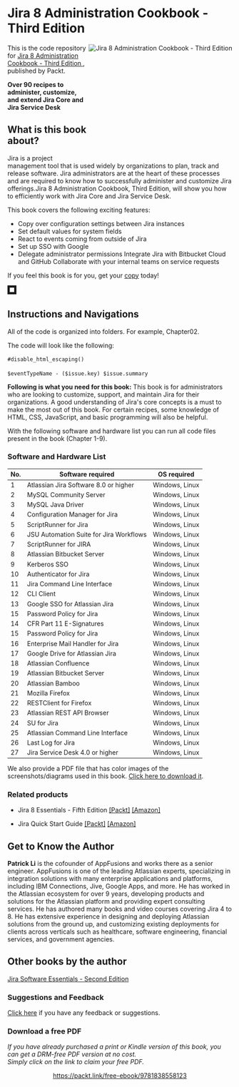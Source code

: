 


# Jira 8 Administration Cookbook - Third Edition 

<a href="https://www.packtpub.com/in/application-development/jira-8-administration-cookbook-third-edition?utm_source=github&utm_medium=repository&utm_campaign=9781838558123"><img src="https://www.packtpub.com/media/catalog/product/cache/e4d64343b1bc593f1c5348fe05efa4a6/a/n/ann_cov_b13405.png" alt="Jira 8 Administration Cookbook - Third Edition " height="256px" align="right"></a>

This is the code repository for [Jira 8 Administration Cookbook - Third Edition ](https://www.packtpub.com/in/application-development/jira-8-administration-cookbook-third-edition?utm_source=github&utm_medium=repository&utm_campaign=9781838558123), published by Packt.

**Over 90 recipes to administer, customize, and extend Jira Core and Jira Service Desk**

## What is this book about?
Jira is a project management tool that is used widely by organizations to plan, track and release software. Jira administrators are at the heart of these processes and are required to know how to successfully administer and customize Jira offerings.Jira 8 Administration Cookbook, Third Edition, will show you how to efficiently work with Jira Core and Jira Service Desk.

This book covers the following exciting features:
* Copy over configuration settings between Jira instances 
* Set default values for system fields 
* React to events coming from outside of Jira 
* Set up SSO with Google 
* Delegate administrator permissions 
Integrate Jira with Bitbucket Cloud and GitHub 
Collaborate with your internal teams on service requests 

If you feel this book is for you, get your [copy](https://www.amazon.com/dp/1838558128) today!

<a href="https://www.packtpub.com/?utm_source=github&utm_medium=banner&utm_campaign=GitHubBanner"><img src="https://raw.githubusercontent.com/PacktPublishing/GitHub/master/GitHub.png" 
alt="https://www.packtpub.com/" border="5" /></a>

## Instructions and Navigations
All of the code is organized into folders. For example, Chapter02.

The code will look like the following:
```
#disable_html_escaping()

$eventTypeName - ($issue.key) $issue.summary
```

**Following is what you need for this book:**
This book is for administrators who are looking to customize, support, and maintain Jira for their organizations. A good understanding of Jira's core concepts is a must to make the most out of this book. For certain recipes, some knowledge of HTML, CSS, JavaScript, and basic programming will also be helpful.

With the following software and hardware list you can run all code files present in the book (Chapter 1-9).
### Software and Hardware List
| No. | Software required | OS required |
| -------- | ------------------------------------ | ----------------------------------- |
| 1 | Atlassian Jira Software 8.0 or higher | Windows, Linux |
| 2 | MySQL Community Server |  Windows, Linux |
| 3 | MySQL Java Driver |  Windows, Linux |
| 4 | Configuration Manager for Jira |  Windows, Linux |
| 5 | ScriptRunner for Jira |  Windows, Linux |
| 6 | JSU Automation Suite for Jira Workflows |  Windows, Linux |
| 7 | ScriptRunner for JIRA |  Windows, Linux |
| 8 | Atlassian Bitbucket Server |  Windows, Linux |
| 9 | Kerberos SSO | Windows, Linux  |
| 10 | Authenticator for Jira |  Windows, Linux |
| 11 | Jira Command Line Interface |  Windows, Linux |
| 12 | CLI Client |  Windows, Linux |
| 13 | Google SSO for Atlassian Jira |  Windows, Linux |
| 15 | Password Policy for Jira |  Windows, Linux |
| 14 | CFR Part 11 E-Signatures |  Windows, Linux |
| 15 | Password Policy for Jira |  Windows, Linux |
| 16 | Enterprise Mail Handler for Jira |  Windows, Linux |
| 17 | Google Drive for Atlassian Jira |  Windows, Linux |
| 18 | Atlassian Confluence |  Windows, Linux |
| 19 | Atlassian Bitbucket Server |  Windows, Linux |
| 20 | Atlassian Bamboo |  Windows, Linux |
| 21 | Mozilla Firefox |  Windows, Linux |
| 22 | RESTClient for Firefox |  Windows, Linux |
| 23 | Atlassian REST API Browser |  Windows, Linux |
| 24 | SU for Jira |  Windows, Linux |
| 25 | Atlassian Command Line Interface |  Windows, Linux |
| 26 | Last Log for Jira |  Windows, Linux |
| 27 | Jira Service Desk 4.0 or higher |  Windows, Linux |


We also provide a PDF file that has color images of the screenshots/diagrams used in this book. [Click here to download it](https://static.packt-cdn.com/downloads/9781838558123_ColorImages.pdf).

### Related products
* Jira 8 Essentials - Fifth Edition  [[Packt]](https://www.packtpub.com/application-development/jira-8-essentials-fifth-edition?utm_source=github&utm_medium=repository&utm_campaign=9781789802818) [[Amazon]](https://www.amazon.com/dp/1789802814)

* Jira Quick Start Guide  [[Packt]](https://www.packtpub.com/application-development/jira-quick-start-guide?utm_source=github&utm_medium=repository&utm_campaign=9781789342673) [[Amazon]](https://www.amazon.com/dp/1789342678)

## Get to Know the Author
**Patrick Li**
is the cofounder of AppFusions and works there as a senior engineer. AppFusions is one of the leading Atlassian experts, specializing in integration solutions with many enterprise applications and platforms, including IBM Connections, Jive, Google Apps, and more. He has worked in the Atlassian ecosystem for over 9 years, developing products and solutions for the Atlassian platform and providing expert consulting services. He has authored many books and video courses covering Jira 4 to 8. He has extensive experience in designing and deploying Atlassian solutions from the ground up, and customizing existing deployments for clients across verticals such as healthcare, software engineering, financial services, and government agencies.

## Other books by the author
[Jira Software Essentials - Second Edition ](https://www.packtpub.com/application-development/jira-software-essentials-second-edition?utm_source=github&utm_medium=repository&utm_campaign=9781788833516)


### Suggestions and Feedback
[Click here](https://docs.google.com/forms/d/e/1FAIpQLSdy7dATC6QmEL81FIUuymZ0Wy9vH1jHkvpY57OiMeKGqib_Ow/viewform) if you have any feedback or suggestions.


### Download a free PDF

 <i>If you have already purchased a print or Kindle version of this book, you can get a DRM-free PDF version at no cost.<br>Simply click on the link to claim your free PDF.</i>
<p align="center"> <a href="https://packt.link/free-ebook/9781838558123">https://packt.link/free-ebook/9781838558123 </a> </p>